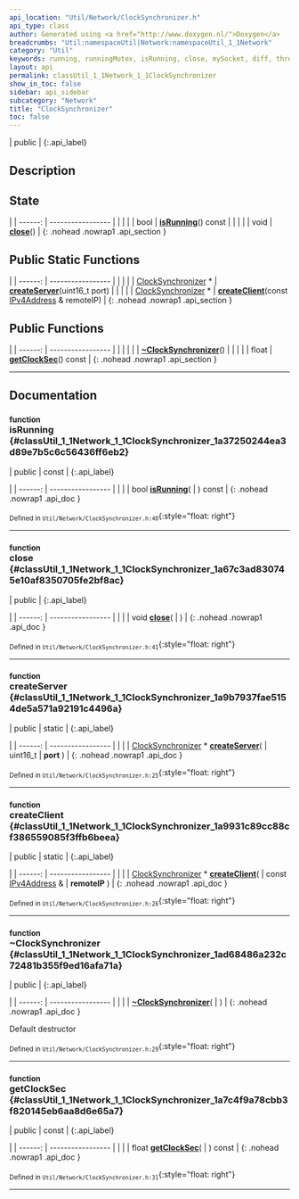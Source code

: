 ```yaml
---
api_location: "Util/Network/ClockSynchronizer.h"
api_type: class
author: Generated using <a href="http://www.doxygen.nl/">Doxygen</a>
breadcrumbs: "Util:namespaceUtil|Network:namespaceUtil_1_1Network"
category: "Util"
keywords: running, runningMutex, isRunning, close, mySocket, diff, thread, createServer, createClient, ~ClockSynchronizer, getClockSec, ClockSynchronizer, runServer, runClient
layout: api
permalink: classUtil_1_1Network_1_1ClockSynchronizer
show_in_toc: false
sidebar: api_sidebar
subcategory: "Network"
title: "ClockSynchronizer"
toc: false
---
```


| public |
{:.api_label}

## Description





## State

|
| ------: | ----------------- |
|  | |
| bool | **[isRunning](#classUtil_1_1Network_1_1ClockSynchronizer_1a37250244ea3d89e7b5c6c56436ff6eb2)**() const |
|  | |
| void | **[close](#classUtil_1_1Network_1_1ClockSynchronizer_1a67c3ad830745e10af8350705fe2bf8ac)**() |
{: .nohead .nowrap1 .api_section }


## Public Static Functions

|
| ------: | ----------------- |
|  | |
| [ClockSynchronizer](classUtil_1_1Network_1_1ClockSynchronizer) * | **[createServer](#classUtil_1_1Network_1_1ClockSynchronizer_1a9b7937fae5154de5a571a92191c4496a)**(uint16_t port) |
|  | |
| [ClockSynchronizer](classUtil_1_1Network_1_1ClockSynchronizer) * | **[createClient](#classUtil_1_1Network_1_1ClockSynchronizer_1a9931c89cc88cf386559085f3ffb6beea)**(const [IPv4Address](classUtil_1_1Network_1_1IPv4Address) & remoteIP) |
{: .nohead .nowrap1 .api_section }


## Public Functions

|
| ------: | ----------------- |
|  | |
|  | **[~ClockSynchronizer](#classUtil_1_1Network_1_1ClockSynchronizer_1ad68486a232c72481b355f9ed16afa71a)**() |
|  | |
| float | **[getClockSec](#classUtil_1_1Network_1_1ClockSynchronizer_1a7c4f9a78cbb3f820145eb6aa8d6e65a7)**() const |
{: .nohead .nowrap1 .api_section }


-------------------------------------------------------------------

## Documentation

### <small>function</small><br/> isRunning {#classUtil_1_1Network_1_1ClockSynchronizer_1a37250244ea3d89e7b5c6c56436ff6eb2}

| public | const |
{:.api_label}

|
| ------: | ----------------- |
|  |
| bool **[isRunning](#classUtil_1_1Network_1_1ClockSynchronizer_1a37250244ea3d89e7b5c6c56436ff6eb2)**( |  ) const |
{: .nohead .nowrap1 .api_doc }





<sub>Defined in `Util/Network/ClockSynchronizer.h:40`</sub>{:style="float: right"}

-------------------------------------------------------------------

### <small>function</small><br/> close {#classUtil_1_1Network_1_1ClockSynchronizer_1a67c3ad830745e10af8350705fe2bf8ac}

| public |
{:.api_label}

|
| ------: | ----------------- |
|  |
| void **[close](#classUtil_1_1Network_1_1ClockSynchronizer_1a67c3ad830745e10af8350705fe2bf8ac)**( |  ) |
{: .nohead .nowrap1 .api_doc }





<sub>Defined in `Util/Network/ClockSynchronizer.h:41`</sub>{:style="float: right"}

-------------------------------------------------------------------

### <small>function</small><br/> createServer {#classUtil_1_1Network_1_1ClockSynchronizer_1a9b7937fae5154de5a571a92191c4496a}

| public | static |
{:.api_label}

|
| ------: | ----------------- |
|  |
| [ClockSynchronizer](classUtil_1_1Network_1_1ClockSynchronizer) * **[createServer](#classUtil_1_1Network_1_1ClockSynchronizer_1a9b7937fae5154de5a571a92191c4496a)**( | uint16_t | **port** ) |
{: .nohead .nowrap1 .api_doc }





<sub>Defined in `Util/Network/ClockSynchronizer.h:25`</sub>{:style="float: right"}

-------------------------------------------------------------------

### <small>function</small><br/> createClient {#classUtil_1_1Network_1_1ClockSynchronizer_1a9931c89cc88cf386559085f3ffb6beea}

| public | static |
{:.api_label}

|
| ------: | ----------------- |
|  |
| [ClockSynchronizer](classUtil_1_1Network_1_1ClockSynchronizer) * **[createClient](#classUtil_1_1Network_1_1ClockSynchronizer_1a9931c89cc88cf386559085f3ffb6beea)**( | const [IPv4Address](classUtil_1_1Network_1_1IPv4Address) & | **remoteIP** ) |
{: .nohead .nowrap1 .api_doc }





<sub>Defined in `Util/Network/ClockSynchronizer.h:26`</sub>{:style="float: right"}

-------------------------------------------------------------------

### <small>function</small><br/> ~ClockSynchronizer {#classUtil_1_1Network_1_1ClockSynchronizer_1ad68486a232c72481b355f9ed16afa71a}

| public |
{:.api_label}

|
| ------: | ----------------- |
|  |
|  **[~ClockSynchronizer](#classUtil_1_1Network_1_1ClockSynchronizer_1ad68486a232c72481b355f9ed16afa71a)**( |  ) |
{: .nohead .nowrap1 .api_doc }



Default destructor



<sub>Defined in `Util/Network/ClockSynchronizer.h:29`</sub>{:style="float: right"}

-------------------------------------------------------------------

### <small>function</small><br/> getClockSec {#classUtil_1_1Network_1_1ClockSynchronizer_1a7c4f9a78cbb3f820145eb6aa8d6e65a7}

| public | const |
{:.api_label}

|
| ------: | ----------------- |
|  |
| float **[getClockSec](#classUtil_1_1Network_1_1ClockSynchronizer_1a7c4f9a78cbb3f820145eb6aa8d6e65a7)**( |  ) const |
{: .nohead .nowrap1 .api_doc }





<sub>Defined in `Util/Network/ClockSynchronizer.h:31`</sub>{:style="float: right"}

-------------------------------------------------------------------

